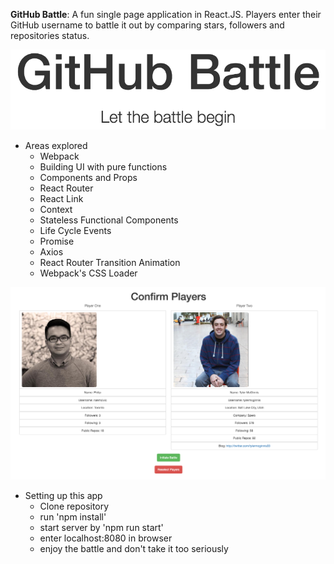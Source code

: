 **GitHub Battle**: A fun single page application in React.JS. Players enter their
GitHub username to battle it out by comparing stars, followers and repositories
status.

![alt text](markdown/intro3.png?raw=true "Logo Title Text 1")


* Areas explored
  * Webpack
  * Building UI with pure functions
  * Components and Props
  * React Router
  * React Link
  * Context             
  * Stateless Functional Components
  * Life Cycle Events
  * Promise
  * Axios
  * React Router Transition Animation
  * Webpack's CSS Loader


![alt text](markdown/intro2.png?raw=true "Logo Title Text 1")

  * Setting up this app
    * Clone repository
    * run 'npm install'
    * start server by 'npm run start'
    * enter localhost:8080 in browser
    * enjoy the battle and don't take it too seriously
